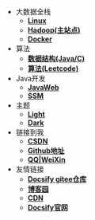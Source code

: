 <!-- _navbar.md -->
* 大数据全栈
  * [**Linux**](http://120.53.89.168:114/index.html)
  * [**Hadoop(主站点)**](http://120.53.89.168:115/index.html)
  * [**Docker**](http://120.53.89.168:116/index.html)
* 算法
  * [**数据结构(Java/C)**](http://120.53.89.168:131/index.html)
  * [**算法(Leetcode)**](http://120.53.89.168:132/index.html)
* Java开发
  * [**JavaWeb**](http://120.53.89.168:151/index.html)
  * [**SSM**](http://120.53.89.168:152/index.html)
* 主题
  * [**Light**](http://120.53.89.168:116/index.html)
  * [**Dark**](http://120.53.89.168:116/dark.html)
* 链接到我
  * [**CSDN**](https://blog.csdn.net/m0_73849311?type=blog)
  * [**Github地址**](https://github.com/shenjianZ/)
  * [**QQ|WeiXin**](http://120.53.89.168/images/contactme.jpg)
* 友情链接
  * [**Docsify gitee仓库**](https://librarycodes.gitee.io/docsify-plus)
  * [**博客园**](https://www.cnblogs.com)
  * [**CDN**](https://www.jsdelivr.com/)
  * [**Docsify官网**](https://docsify.js.org/#/)
  


	